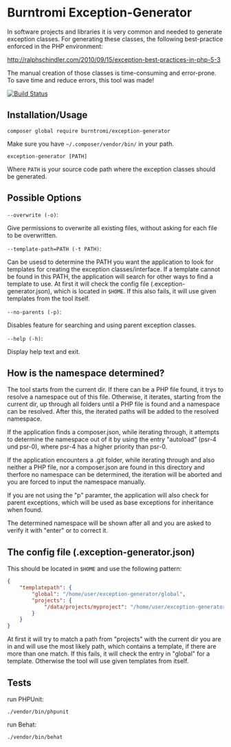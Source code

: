# Burntromi Exception-Generator

In software projects and libraries it is very common and needed to generate exception
classes. For generating these classes, the following best-practice enforced in the
PHP environment:

http://ralphschindler.com/2010/09/15/exception-best-practices-in-php-5-3

The manual creation of those classes is time-consuming and error-prone.
To save time and reduce errors, this tool was made!

[![Build Status](https://travis-ci.org/burntromi/exception-generator.svg?branch=master)](https://travis-ci.org/burntromi/exception-generator)

## Installation/Usage

```
composer global require burntromi/exception-generator
```

Make sure you have `~/.composer/vendor/bin/` in your path.

```
exception-generator [PATH]
```

Where `PATH` is your source code path where the exception classes should be generated.

## Possible Options

`--overwrite (-o)`:

Give permissions to overwrite all existing files, without asking for each file to
be overwritten.

`--template-path=PATH (-t PATH)`:

Can be usesd to determine the PATH you want the application to look for templates
for creating the exception classes/interface. If a template cannot be found in this
PATH, the application will search for other ways to find a template to use. At first
it will check the config file (.exception-generator.json), which is located in `$HOME`.
If this also fails, it will use given templates from the tool itself.

`--no-parents (-p)`:

Disables feature for searching and using parent exception classes.

`--help (-h)`:

Display help text and exit.

## How is the namespace determined?

The tool starts from the current dir. If there can be a PHP file found, it trys
to resolve a namespace out of this file. Otherwise, it iterates, starting from the
current dir, up through all folders until a PHP file is found and a namespace can
be resolved.
After this, the iterated paths will be added to the resolved namespace.

If the application finds a composer.json, while iterating through, it attempts to
determine the namespace out of it by using the entry "autoload" (psr-4 und psr-0),
where psr-4 has a higher priority than psr-0.

If the application encounters a .git folder, while iterating through and also neither
a PHP file, nor a composer.json are found in this directory and therfore no namespace
can be determined, the iteration will be aborted and you are forced to input the
namespace manually.

If you are not using the "p" paramter, the application will also check for parent
exceptions, which will be used as base exceptions for inheritance when found.

The determined namespace will be shown after all and you are asked to verify it
with "enter" or to correct it.

## The config file (.exception-generator.json)

This should be located in `$HOME` and use the following pattern:

```json
{
    "templatepath": {
        "global": "/home/user/exception-generator/global",
        "projects": {
            "/data/projects/myproject": "/home/user/exception-generator/myproject/"
        }
    }
}
```

At first it will try to match a path from "projects" with the current dir you are
in and will use the most likely path, which contains a template, if there are more
than one match.
If this fails, it will check the entry in "global" for a template.
Otherwise the tool will use given templates from itself.


## Tests

run PHPUnit:

```
./vendor/bin/phpunit
```

run Behat:

```
./vendor/bin/behat
```
